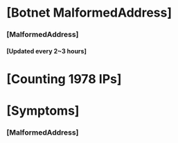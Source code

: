 # [Botnet MalformedAddress]
### [MalformedAddress]
#### [Updated every 2~3 hours]

# [Counting 1978 IPs]

# [Symptoms] 
###   [MalformedAddress]
